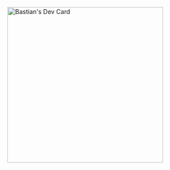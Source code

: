 <a href="https://app.daily.dev/bastian_lc"><img src="https://api.daily.dev/devcards/v2/6y1V38VRZLc7L6bDaXWvK.png?type=default&r=jh5" width="356" alt="Bastian's Dev Card"/></a>

<!--
**bastianvargas/bastianvargas** is a ✨ _special_ ✨ repository because its `README.md` (this file) appears on your GitHub profile.

Here are some ideas to get you started:

- 🔭 I’m currently working on ...
- 🌱 I’m currently learning ...
- 👯 I’m looking to collaborate on ...
- 🤔 I’m looking for help with ...
- 💬 Ask me about ...
- 📫 How to reach me: ...
- 😄 Pronouns: ...
- ⚡ Fun fact: ...
-->
